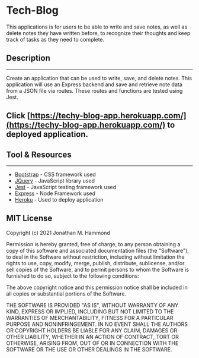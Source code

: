 # Tech-Blog

This applications is for users to be able to write and save notes, as well as delete notes they have written before, to recognize their thoughts and keep track of tasks as they need to complete.


## Description 
---
Create an application that can be used to write, save, and delete notes. This application will use an Express backend and save and retrieve note data from a JSON file via routes. These routes and functions are tested using Jest.



## Click [https://techy-blog-app.herokuapp.com/](https://techy-blog-app.herokuapp.com/) to deployed application.



## Tool & Resources
---
* [Bootstrap](https://getbootstrap.com/) - CSS framework used
* [JQuery](https://getbootstrap.com/) - JavaScript library used
* [Jest](https://jestjs.io/) - JavaScript testing framework used
* [Express](https://expressjs.com/) - Node Framework used
* [Heroku](https://www.heroku.com/) - Used to deploy application

## MIT License

Copyright (c) 2021 Jonathan M. Hammond

Permission is hereby granted, free of charge, to any person obtaining a copy
of this software and associated documentation files (the "Software"), to deal
in the Software without restriction, including without limitation the rights
to use, copy, modify, merge, publish, distribute, sublicense, and/or sell
copies of the Software, and to permit persons to whom the Software is
furnished to do so, subject to the following conditions:

The above copyright notice and this permission notice shall be included in all
copies or substantial portions of the Software.

THE SOFTWARE IS PROVIDED "AS IS", WITHOUT WARRANTY OF ANY KIND, EXPRESS OR
IMPLIED, INCLUDING BUT NOT LIMITED TO THE WARRANTIES OF MERCHANTABILITY,
FITNESS FOR A PARTICULAR PURPOSE AND NONINFRINGEMENT. IN NO EVENT SHALL THE
AUTHORS OR COPYRIGHT HOLDERS BE LIABLE FOR ANY CLAIM, DAMAGES OR OTHER
LIABILITY, WHETHER IN AN ACTION OF CONTRACT, TORT OR OTHERWISE, ARISING FROM,
OUT OF OR IN CONNECTION WITH THE SOFTWARE OR THE USE OR OTHER DEALINGS IN THE
SOFTWARE.

